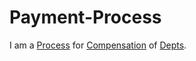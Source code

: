 # Payment-Process

I am a [Process](60062.md) for [Compensation](600069.md) of [Depts](130000039.md).
